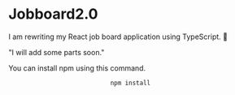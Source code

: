 # Jobboard2.0
I am rewriting my React job board application using TypeScript. 🚀

"I will add some parts soon."

You can install npm using this command.

                                npm install
